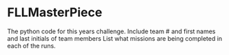 # FLLMasterPiece
The python code for this years challenge.
Include team # and first names and last initials of team members
List what missions are being completed in each of the runs.
